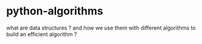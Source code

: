 # python-algorithms
what are data structures ? and how we use them with different algorithms to build an efficient algorithm ?
